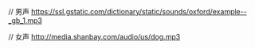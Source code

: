 // 男声
https://ssl.gstatic.com/dictionary/static/sounds/oxford/example--_gb_1.mp3

// 女声
http://media.shanbay.com/audio/us/dog.mp3